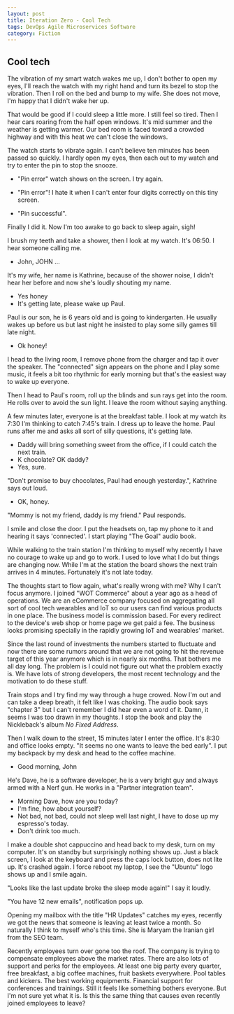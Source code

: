 ```yaml
---
layout: post
title: Iteration Zero - Cool Tech
tags: DevOps Agile Microservices Software
category: Fiction
---
```


Cool tech
---------

The vibration of my smart watch wakes me up, I don't bother to open my eyes, I'll reach the watch with my right hand and turn its bezel to stop the vibration. Then I roll on the bed and bump to my wife. She does not move, I'm happy that I didn't wake her up.

That would be good if I could sleep a little more. I still feel so tired. Then I hear cars roaring from the half open windows. It's mid summer and the weather is getting warmer. Our bed room is faced toward a crowded highway and with this heat we can't close the windows.

The watch starts to vibrate again. I can't believe ten minutes has been passed so quickly. I hardly open my eyes, then each out to my watch and try to enter the pin to stop the snooze.

- "Pin error" watch shows on the screen.
I try again.

- "Pin error"!
I hate it when I can't enter four digits correctly on this tiny screen.

- "Pin successful".

Finally I did it. Now I'm too awake to go back to sleep again, sigh!

I brush my teeth and take a shower, then I look at my watch. It's 06:50. I hear someone calling me.

- John, JOHN ...

It's my wife, her name is Kathrine, because of the shower noise, I didn't hear her before and now she's loudly shouting my name.

- Yes honey
- It's getting late, please wake up Paul.

Paul is our son, he is 6 years old and is going to kindergarten. He usually wakes up before us but last night he insisted to play some silly games till late night.

- Ok honey!

I head to the living room, I remove phone from the charger and tap it over the speaker. The "connected" sign appears on the phone and I play some music, it feels a bit too rhythmic for early morning but that's the easiest way to wake up everyone.

Then I head to Paul's room, roll up the blinds and sun rays get into the room. He rolls over to avoid the sun light. I leave the room without saying anything.

A few minutes later, everyone is at the breakfast table. I look at my watch its 7:30 I'm thinking to catch 7:45's train. I dress up to leave the home. Paul runs after me and asks all sort of silly questions, it's getting late.

- Daddy will bring something sweet from the office, if I could catch the next train.
- K chocolate? OK daddy?
- Yes, sure.

"Don't promise to buy chocolates, Paul had enough yesterday.", Kathrine says out loud.

- OK, honey.

"Mommy is not my friend, daddy is my friend." Paul responds.

I smile and close the door. I put the headsets on, tap my phone to it and hearing it says 'connected'. I start playing "The Goal" audio book.

While walking to the train station I'm thinking to myself why recently I have no courage to wake up and go to work. I used to love what I do but things are changing now. While I'm at the station the board shows the next train arrives in 4 minutes. Fortunately it's not late today.

The thoughts start to flow again, what's really wrong with me? Why I can't focus anymore. I joined "WOT Commerce" about a year ago as a head of operations. We are an eCommerce company focused on aggregating all sort of cool tech wearables and IoT so our users can find various products in one place. The business model is commission based. For every redirect to the device's web shop or home page we get paid a fee. The business looks promising specially in the rapidly growing IoT and wearables' market.

Since the last round of investments the numbers started to fluctuate and now there are some rumors around that we are not going to hit the revenue target of this year anymore which is in nearly six months. That bothers me all day long. The problem is I could not figure out what the problem exactly is. We have lots of strong developers, the most recent technology and the motivation to do these stuff.

Train stops and I try find my way through a huge crowed. Now I'm out and can take a deep breath, it felt like I was choking. The audio book says "chapter 3" but I can't remember I did hear even a word of it. Damn, it seems I was too drawn in my thoughts. I stop the book and play the Nickleback's album *No Fixed Address*.

Then I walk down to the street, 15 minutes later I enter the office. It's 8:30 and office looks empty. "It seems no one wants to leave the bed early". I put my backpack by my desk and head to the coffee machine.

- Good morning, John

He's Dave, he is a software developer, he is a very bright guy and always armed with a Nerf gun. He works in a "Partner integration team".

- Morning Dave, how are you today?
- I'm fine, how about yourself?
- Not bad, not bad, could not sleep well last night, I have to dose up my espresso's today.
- Don't drink too much.

I make a double shot cappuccino and head back to my desk, turn on my computer. It's on standby but surprisingly nothing shows up. Just a black screen, I look at the keyboard and press the caps lock button, does not lite up. It's crashed again. I force reboot my laptop, I see the "Ubuntu" logo shows up and I smile again.

"Looks like the last update broke the sleep mode again!" I say it loudly.

"You have 12 new emails", notification pops up.

Opening my mailbox with the title "HR Updates" catches my eyes, recently we got the news that someone is leaving at least twice a month. So naturally I think to myself who's this time. She is Maryam the Iranian girl from the SEO team.

Recently employees turn over gone too the roof. The company is trying to compensate employees above the market rates. There are also lots of support and perks for the employees. At least one big party every quarter, free breakfast, a big coffee machines, fruit baskets everywhere. Pool tables and kickers. The best working equipments. Financial support for conferences and trainings. Still it feels like something bothers everyone. But I'm not sure yet what it is. Is this the same thing that causes even recently joined employees to leave?


